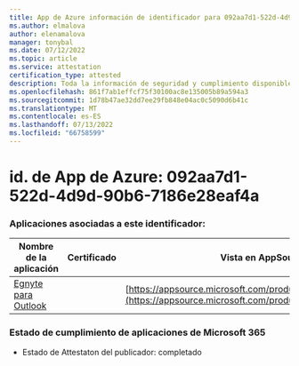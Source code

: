 ```yaml
---
title: App de Azure información de identificador para 092aa7d1-522d-4d9d-90b6-7186e28eaf4a
ms.author: elmalova
author: elenamalova
manager: tonybal
ms.date: 07/12/2022
ms.topic: article
ms.service: attestation
certification_type: attested
description: Toda la información de seguridad y cumplimiento disponible para 092aa7d1-522d-4d9d-90b6-7186e28eaf4a.
ms.openlocfilehash: 861f7ab1effcf75f30100ac8e135005b89a594a3
ms.sourcegitcommit: 1d78b47ae32dd7ee29fb848e04ac0c5090d6b41c
ms.translationtype: MT
ms.contentlocale: es-ES
ms.lasthandoff: 07/13/2022
ms.locfileid: "66758599"
---
```

# <a name="azure-app-id-092aa7d1-522d-4d9d-90b6-7186e28eaf4a"></a>id. de App de Azure: 092aa7d1-522d-4d9d-90b6-7186e28eaf4a


### <a name="apps-associated-with-this-id"></a>Aplicaciones asociadas a este identificador:
| **Nombre de la aplicación** | **Certificado** | **Vista en AppSource** |
|--------------|---------------|-----------------------|
| [Egnyte para Outlook](../forward/WA200004177.md) |  | [https://appsource.microsoft.com/product/office/WA200004177](https://appsource.microsoft.com/product/office/WA200004177) |

### <a name="microsoft-365-app-compliance-status"></a>Estado de cumplimiento de aplicaciones de Microsoft 365
- Estado de Attestaton del publicador: completado
